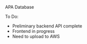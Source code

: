 APA Database

To Do:

- Preliminary backend API complete
- Frontend in progress
- Need to upload to AWS